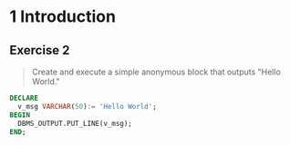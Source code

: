 # 1 Introduction

## Exercise 2

> Create and execute a simple anonymous block that outputs "Hello World."

```sql
DECLARE
  v_msg VARCHAR(50):= 'Hello World';
BEGIN
  DBMS_OUTPUT.PUT_LINE(v_msg);
END;
```


